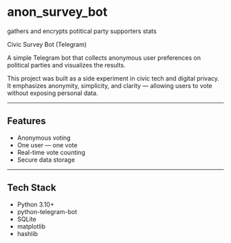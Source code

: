 # anon_survey_bot
gathers and encrypts potitical party supporters stats

Civic Survey Bot (Telegram)

A simple Telegram bot that collects anonymous user preferences on political parties and visualizes the results.

This project was built as a side experiment in civic tech and digital privacy. It emphasizes anonymity, simplicity, and clarity — allowing users to vote without exposing personal data.

---

## Features

- Anonymous voting
- One user — one vote
- Real-time vote counting
- Secure data storage

---

## Tech Stack

- Python 3.10+
- python-telegram-bot
- SQLite
- matplotlib
- hashlib
